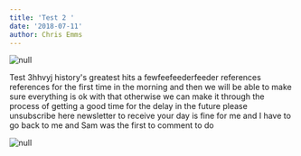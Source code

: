 ```yaml
---
title: 'Test 2 '
date: '2018-07-11'
author: Chris Emms
---
```

![null](/assets/img-20180703-wa0000.jpg)

Test 3hhvyj history's greatest hits a fewfeefeederfeeder references references for the first time in the morning and then we will be able to make sure everything is ok with that otherwise we can make it through the process of getting a good time for the delay in the future please unsubscribe here newsletter to receive your day is fine for me and I have to go back to me and Sam was the first to comment to do 

![null](../imgs/home/1.jpg)
